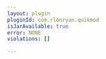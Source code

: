 ```yaml
---
layout: plugin
pluginId: com.rlonryan.quikmod
isJarAvailable: true
error: NONE
violations: []

---
```

